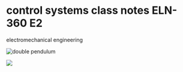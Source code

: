# control systems class notes ELN-360 E2
electromechanical engineering

![double pendulum](/home/kato/Downloads/doublependulum2.gif)


![](/home/kato/Downloads/doublependulum.gif)
